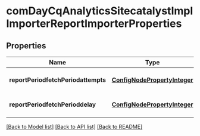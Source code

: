 # comDayCqAnalyticsSitecatalystImplImporterReportImporterProperties

## Properties
Name | Type | Description | Notes
------------ | ------------- | ------------- | -------------
**reportPeriodfetchPeriodattempts** | [**ConfigNodePropertyInteger**](ConfigNodePropertyInteger.md) |  | [optional] [default to null]
**reportPeriodfetchPerioddelay** | [**ConfigNodePropertyInteger**](ConfigNodePropertyInteger.md) |  | [optional] [default to null]

[[Back to Model list]](../README.md#documentation-for-models) [[Back to API list]](../README.md#documentation-for-api-endpoints) [[Back to README]](../README.md)


